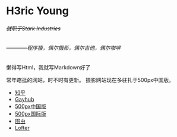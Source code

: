 # H3ric Young 
###### ~~就职于Stark Industries~~
###### ————程序猿，偶尔摄影，偶尔吉他，偶尔咖啡

懒得写Html，我就写Markdown好了

常年瞎逛的网站，时不时有更新。
摄影网站现在多驻扎于500px中国版。

*   [知乎](https://www.zhihu.com/people/H3ric)<br>
*   [Gayhub](https://github.com/HericYoung)<br>
*   [500px中国版](https://500px.me/h3ricyoung)<br>
*   [500px国际版](https://500px.com/1332454954)<br>
*   [图虫](https://tuchong.com/1164784/)<br>
*   [Lofter](http://hericyoung.lofter.com)<br>

